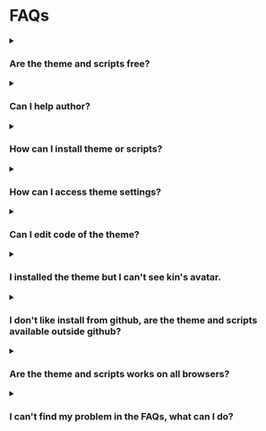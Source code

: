 # FAQs
<details>
  <summary><h3>Are the theme and scripts free?</h3></summary>
  <p>Both are 100% free and under GNU GPL 3.0 license http://www.gnu.org/licenses/gpl-3.0.txt.</p>
</details>

<details>
  <summary><h3>Can I help author?</h3></summary>
  <p>Yes, you can support me here:</p>
  <ul>
    <li>https://ko-fi.com/breatfr</li>
    <li>https://www.paypal.me/breat</li>
  </ul>
  <p>And if you are a coder CSS and/or JavaSscript some help can be good mostly for JavaSscript, so don't hesitate to contact me (look: <a href="https://github.com/breatfr/Kindroid/blob/main/FAQs.md#i-cant-find-my-problem-in-the-faqs">I can't find my problem in the FAQs</a>).</p>
</details>

<details>
  <summary><h3>How can I install theme or scripts?</h3></summary>
  <p>Just follow steps in <a href="https://github.com/breatfr/Kindroid#-how-to-install-in-few-steps" target="_blank">README</a>.</p>
</details>

<details>
  <summary><h3>How can I access theme settings?</h3></summary>
  <p>Just click here:</p>
  <img src="https://raw.githubusercontent.com/breatfr/kindroid/main/docs/theme_settings.jpg" alt="theme settings">
</details>

<details>
  <summary><h3>Can I edit code of the theme?</h3></summary>
  <p>Yes, but keep in mind if you do it you won't get my updates anymore, so I highly recommand you to create new one with your modifications.</p>
</details>

<details>
  <summary><h3>I installed the theme but I can't see kin's avatar.</h3></summary>
  <ul>
    <li>Disable my theme</li>
    <li>Click on <img src="https://raw.githubusercontent.com/breatfr/kindroid/main/docs/arrow.jpg" alt="arrow"/></li>
    <li>Enable my theme</li>
    <li>If still don't work, so contact me (look: <a href="https://github.com/breatfr/Kindroid/blob/main/FAQs.md#i-cant-find-my-problem-in-the-faqs">I can't find my problem in the FAQs</a>).</li>
  </ul>
</details>

<details>
  <summary><h3>I don't like install from github, are the theme and scripts available outside github?</h3></summary>
  Sure. Both are available too on <a href="https://gitlab.com/breatfr/Kindroid" target="_blank">gitlab</a> or here:
  <ul>
    <li>Theme
      <ul>
        <li><a href="https://greasyfork.org/fr/scripts/487171" target="_blank">Greasy Fork</a></li>
        <li><a href="https://userstyles.world/style/14456" target="_blank">UserStyles.world</a></li>
      </ul>
    </li>
    <li>Scripts
      <ul>
        <li>PC version
          <ul>
            <li><a href="https://openuserjs.org/scripts/Breat/Kindroid_-_New_features_bundle" target="_blank">OpenUserJS</a></li>
          </ul>
        </li>
        <li>Mobile version
          <ul>
            <li><a href="https://openuserjs.org/scripts/Breat/Kindroid_-_New_features_bundle_mobile" target="_blank">OpenUserJS</a></li>
          </ul>
        </li>
    </ul>
</details>

<details>
  <summary><h3>Are the theme and scripts works on all browsers?</h3></summary>
  Yes and no.
  <ul>
    <li>Theme
      <ul>
        <li>On PC works on all chromium and firefox based browsers but works better on chromium based browsers, I'm working to avod this but actually it's like this sorry.</li>
        <li>On mobile, you can technically install my theme but keep in mind my theme is for wide screens so I don't support any mobile devices for my theme.</li>
      </ul>
    </li>
    <li>Scripts
      <ul>
        <li>On PC, if you have Violentmonkey yes, normally works too with Tampermonkey and Greasemonkey but I didn't test them.</li>
        <li>On mobile, follow steps for <a href="https://github.com/breatfr/Kindroid/blob/main/docs/how_to_install_the_userscripts_in_few_steps_on_android.md" target="_blank">Android</a> or <a href="https://github.com/breatfr/Kindroid/blob/main/docs/how_to_install_the_userscripts_in_few_steps_on_ios.md" target="_blank">iOS</a>. Of course there are many other solutions to use my scripts on mobile but these are the only one I tested.</li>
    </li>
  </ul>
</details>

<details>
  <summary><h3>I can't find my problem in the FAQs, what can I do?</h3></summary>
  <p>Before contact me, please be sure your browser in with zoom at 100%, to be sure go to <a href="https://kindroid.ai" target="_blank">Kindroid</a> website and press <kdd>CTRL+0 (numpad)</kdd> and check if your problem is fixed.<br>
    If isn't so you can contact me on the support <a href="https://discord.com/channels/1116127115574779905/1145809654044176485" target="_blank">discord thread</a>, please include these informations and a screenshot (you can blur it with my theme settings if you prefer except if the problem is in blured content):</p>
  <ul>
    <li>Browser you use (my theme works better on chromium based browsers, so if you use firefox based broser try on a chromium based and check if the problem is fixed)</li>
    <li>Screen resolution</li>
    <li>Is the problem come since last update? (maybe i do an error, I'm human and I'm not a professionnal coder)</li>
  </ul>
</details>
